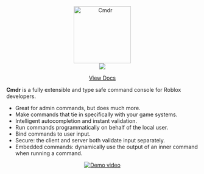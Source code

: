 <div align="center">
	<img src="assets/logo.png" alt="Cmdr" height="150" />
	<br/>
	<a href="https://discord.gg/g5PdMxh"><img src="https://img.shields.io/discord/425800792679645204.svg?label=discord" /></a>
	<p><a href="https://eryn.io/Cmdr/">View Docs</a></p>
</div>

<!--moonwave-hide-before-this-line-->

**Cmdr** is a fully extensible and type safe command console for Roblox developers.

- Great for admin commands, but does much more.
- Make commands that tie in specifically with your game systems.
- Intelligent autocompletion and instant validation.
- Run commands programmatically on behalf of the local user.
- Bind commands to user input.
- Secure: the client and server both validate input separately.
- Embedded commands: dynamically use the output of an inner command when running a command.

<p align="center">
  <a href="https://giant.gfycat.com/HatefulTanAzurewingedmagpie.mp4"><img src="https://thumbs.gfycat.com/HatefulTanAzurewingedmagpie-size_restricted.gif" alt="Demo video" /></a>
</p>
